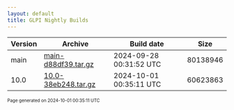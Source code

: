```yaml
---
layout: default
title: GLPI Nightly Builds
---
```


Version|Archive|Build date|Size
---|---|---|---
main|[main-d88df39.tar.gz](main-d88df39.tar.gz)|2024-09-28 00:31:52 UTC|80138946
10.0|[10.0-38eb248.tar.gz](10.0-38eb248.tar.gz)|2024-10-01 00:35:11 UTC|60623863

<font size="1">Page generated on 2024-10-01 00:35:11 UTC</font>
